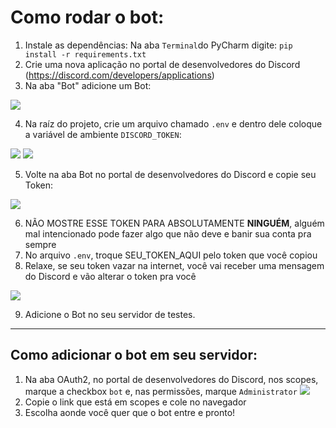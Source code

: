 # Como rodar o bot:
1. Instale as dependências: Na aba `Terminal`do PyCharm digite: `pip install -r requirements.txt`
2. Crie uma nova aplicação no portal de desenvolvedores do Discord (https://discord.com/developers/applications)
3. Na aba "Bot" adicione um Bot:

![](https://i.ibb.co/fXbdGj3/image.png)

4. Na raíz do projeto, crie um arquivo chamado `.env` e dentro dele coloque a variável de ambiente `DISCORD_TOKEN`:

![](https://i.ibb.co/t49CDtf/image.png) ![](https://i.ibb.co/f81JvkR/image.png)

5. Volte na aba Bot no portal de desenvolvedores do Discord e copie seu Token:

![](https://i.ibb.co/BTwwSng/image.png)

6. NÃO MOSTRE ESSE TOKEN PARA ABSOLUTAMENTE **NINGUÉM**, alguém mal intencionado pode fazer algo que não deve e banir sua conta pra sempre
7. No arquivo `.env`, troque SEU_TOKEN_AQUI pelo token que você copiou
8. Relaxe, se seu token vazar na internet, você vai receber uma mensagem do Discord e vão alterar o token pra você

![](https://i.ibb.co/WtSCWV5/image.png)

9. Adicione o Bot no seu servidor de testes.

---

## Como adicionar o bot em seu servidor:
1. Na aba OAuth2, no portal de desenvolvedores do Discord, nos scopes, marque a checkbox `bot` e, nas permissões, marque `Administrator`
![](https://i.ibb.co/g7k9M0r/image.png)
2. Copie o link que está em scopes e cole no navegador
3. Escolha aonde você quer que o bot entre e pronto!
